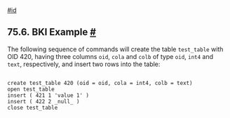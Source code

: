 [#id](#BKI-EXAMPLE)

## 75.6. BKI Example [#](#BKI-EXAMPLE)

The following sequence of commands will create the table `test_table` with OID 420, having three columns `oid`, `cola` and `colb` of type `oid`, `int4` and `text`, respectively, and insert two rows into the table:

```

create test_table 420 (oid = oid, cola = int4, colb = text)
open test_table
insert ( 421 1 'value 1' )
insert ( 422 2 _null_ )
close test_table
```
